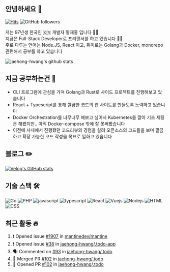 ## 안녕하세요 👋
[![Hits](https://hits.seeyoufarm.com/api/count/incr/badge.svg?url=https%3A%2F%2Fgithub.com%2Fjaehong-hwang%2Fhit-counter&count_bg=%2379C83D&title_bg=%23555555&icon=&icon_color=%23E7E7E7&title=hits&edge_flat=false)](https://hits.seeyoufarm.com)
![GitHub followers](https://img.shields.io/github/followers/jaehong-hwang)

저는 97년생 한국인 🇰🇷 개발자 황재홍 입니다 🙇‍♂️  
지금은 Full-Stack Developer로 프리랜서를 하고 있습니다 👨‍💻  
주로 다루는 언어는 Node.JS, React 이고, 취미로는 Golang과 Docker, monorepo 관련해서 공부를 하고 있습니다

![jaehong-hwang's github stats](https://github-readme-stats.vercel.app/api?username=jaehong-hwang&show_icons=true)

## 지금 공부하는건 📖
- CLI 프로그램에 관심을 가져 Golang과 Rust로 사이드 프로젝트를 진행해보고 있습니다
- React + Typescript를 통해 깔끔한 코드의 웹 사이트를 만들도록 노력하고 있습니다
- Docker Orchestration를 너무너무 해보고 싶어서 Kubernetes를 깔아 기초 세팅은 해봤지만.. 아직 Docker-compose 밖에 잘 못써봤습니다
- 이전에 사내에서 진행했던 코드리뷰의 경험을 살려 오픈소스의 코드들을 보며 깔끔하고 확장 가능한 코드 작성을 목표로 일하고 있습니다

## 블로그 ✏️
[![Velog's GitHub stats](https://velog-readme-stats.vercel.app/api?name=krusnocide)](https://velog.io/@krusnocide)

## 기술 스택 🛠
![Go](https://img.shields.io/badge/Go-947)
![PHP](https://img.shields.io/badge/PHP-333)
![javascript](https://img.shields.io/badge/Javascript-333)
![typescript](https://img.shields.io/badge/Typescript-333)
![React](https://img.shields.io/badge/React-4fc08d)
![Vuejs](https://img.shields.io/badge/Vuejs-4fc08d)
![Nodejs](https://img.shields.io/badge/Nodejs-43853d)
![HTML](https://img.shields.io/badge/HTML-23857f)
![CSS](https://img.shields.io/badge/CSS-23857f)

## 최근 활동 🔥
<!--START_SECTION:activity-->
1. ❗️ Opened issue [#1907](https://github.com/mantinedev/mantine/issues/1907) in [mantinedev/mantine](https://github.com/mantinedev/mantine)
2. ❗️ Opened issue [#38](https://github.com/jaehong-hwang/.todo-app/issues/38) in [jaehong-hwang/.todo-app](https://github.com/jaehong-hwang/.todo-app)
3. 🗣 Commented on [#93](https://github.com/jaehong-hwang/.todo/issues/93) in [jaehong-hwang/.todo](https://github.com/jaehong-hwang/.todo)
4. 🎉 Merged PR [#102](https://github.com/jaehong-hwang/.todo/pull/102) in [jaehong-hwang/.todo](https://github.com/jaehong-hwang/.todo)
5. 💪 Opened PR [#102](https://github.com/jaehong-hwang/.todo/pull/102) in [jaehong-hwang/.todo](https://github.com/jaehong-hwang/.todo)
<!--END_SECTION:activity-->
